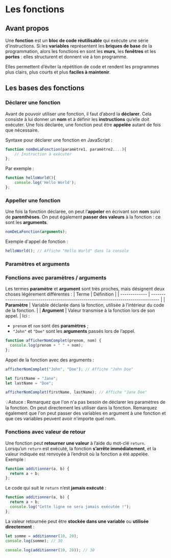 # Les fonctions

## Avant propos

Une **fonction** est un **bloc de code réutilisable** qui exécute une série d’instructions.
Si les **variables** représentent les **briques de base** de la programmation, alors les fonctions en sont les **murs**, les **fenêtres** et les **portes** : elles structurent et donnent vie à ton programme.

Elles permettent d’éviter la répétition de code et rendent les programmes plus clairs, plus courts et plus **faciles à maintenir**.

## Les bases des fonctions

### Déclarer une fonction

Avant de pouvoir utiliser une fonction, il faut d’abord la **déclarer**.
Cela consiste à lui donner un **nom** et à définir les **instructions** qu’elle doit exécuter.
Une fois déclarée, une fonction peut être **appelée** autant de fois que nécessaire.

Syntaxe pour déclarer une fonction en JavaScript :
```js
function nomDeLaFonction(paramètre1, paramètre2,...){
    // Instruction à exécuter
};
```
Par exemple :
```js
function helloWorld(){
    console.log('Hello World');
};
```

### Appeller une fonction

Une fois la fonction déclarée, on peut l’**appeler** en écrivant son **nom** suivi de **parenthèses**.
On peut également **passer des valeurs** à la fonction : ce sont les **arguments**.
```js
nomDeLaFonction(arguments);
```
Exemple d'appel de fonction :
```js
helloWorld(); // Affiche "Hello World" dans la console
```

### Paramètres et arguments

### Fonctions avec paramètres / arguments

Les termes **paramètre** et **argument** sont très proches, mais désignent deux choses légèrement différentes :
| Terme         | Définition                                                                         |
| ------------- | ---------------------------------------------------------------------------------- |
| **Paramètre** | Variable déclarée dans la fonction, utilisée à l’intérieur du code de la fonction. |
| **Argument**  | Valeur transmise à la fonction lors de son appel.                                  |
Ici :
- ```prenom``` et ```nom``` sont des **paramètres** ;
- ```"John"``` et ```"Doe"``` sont les **arguments** passés lors de l’appel.

```js
function afficherNomComplet(prenom, nom) {
  console.log(prenom + " " + nom);
};
```
Appel de la fonction avec des arguments :
```js
afficherNomComplet("John", "Doe"); // Affiche "John Doe"

let firstName = "Jane";
let lastName = "Doe";

afficherNomComplet(firstName, lastName); // Affiche "Jane Doe"
```

💡Astuce :
Remarquez que l'on n'a pas besoin de déclarer les paramètres de la fonction. On peut directement les utiliser dans la fonction. Remarquez également que l'on peut passer des variables en argument à une fonction et que ces variables peuvent avoir n'importe quel nom.

### Fonctions avec valeur de retour

Une fonction peut **retourner une valeur** à l’aide du mot-clé ```return```.
Lorsqu’un ```return``` est exécuté, la fonction **s’arrête immédiatement**, et la valeur indiquée est renvoyée à l’endroit où la fonction a été appelée.
Exemple :
```js
function additionner(a, b) {
  return a + b;
};
```
Le code qui suit le ```return``` n’est **jamais exécuté** :
```js
function additionner(a, b) {
  return a + b;
  console.log("Cette ligne ne sera jamais exécutée !");
};
```
La valeur retournée peut être **stockée dans une variable** ou **utilisée directement** :
```js
let somme = additionner(10, 20);
console.log(somme); // 30

console.log(additionner(10, 20)); // 30
```
